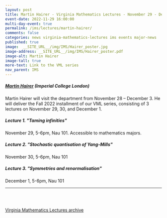 ```yaml
---
layout: post
title: Martin Hairer - Virginia Mathematics Lectures - November 29 - December 1, 2022
event-date: 2022-11-29 16:00:00
multi-day-event: true
permalink: /ims/lectures/martin-hairer/
comments: false
categories: news virginia-mathematics-lectures ims events major-news
published: true
image:  __SITE_URL__/img/IMS/Hairer_poster.jpg
image-address: __SITE_URL__/img/IMS/Hairer_poster.pdf
image-alt: Martin Hairer
image-tall: true
more-text: Link to the VML series
nav_parent: IMS
---
```


<h5 class="mt-1 mb-4"><a href="https://www.hairer.org">Martin Hairer</a> (Imperial College London)</h5>

Martin Hairer will visit the department from November 28 – December 3. He will deliver the Fall 2022 installment of our VML series, consisting of 3 lectures on November 29, 30, and December 1.


##### Lecture 1. "Taming infinities"

November 29, 5-6pm, Nau 101. Accessible to mathematics majors.

##### Lecture 2. "Stochastic quantisation of Yang-Mills"

November 30, 5-6pm, Nau 101

##### Lecture 3. "Symmetries and renormalisation" 

December 1, 5-6pm, Nau 101

<!--more-->

---

<br><br>

[Virginia Mathematics Lectures archive]({{site.url}}/ims/lectures)
